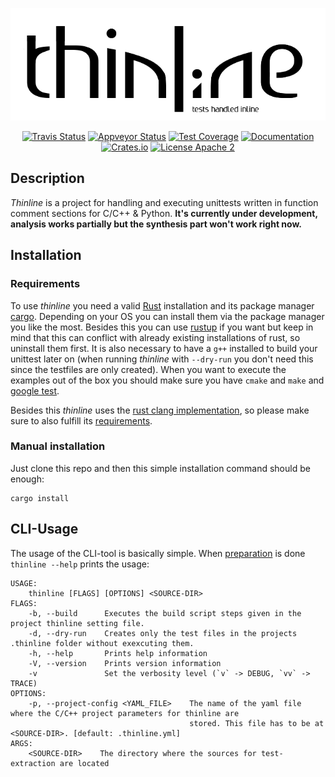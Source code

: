 <p align="center">
    <img src="./.github/logo.png">
</p>
<p align="center">
    <a href="https://travis-ci.org/Drogglbecher/thinline"><img alt="Travis Status" src="https://travis-ci.org/Drogglbecher/thinline.svg"></a>
    <a href="https://ci.appveyor.com/project/Drogglbecher/thinline"><img alt="Appveyor Status" src="https://ci.appveyor.com/api/projects/status/r3ldomvr2plv336t/branch/master?svg=true"></a>
    <a href="https://coveralls.io/github/Drogglbecher/thinline?branch=master"><img alt="Test Coverage" src="https://coveralls.io/repos/github/Drogglbecher/thinline/badge.svg?branch=master"></a>
    <a href="https://drogglbecher.github.io/thinline"><img alt="Documentation" src="https://img.shields.io/badge/master_doc-thinline-blue.svg"></a>
    <a href="https://crates.io/crates/thinline"><img alt="Crates.io" src="https://img.shields.io/crates/v/thinline.svg"></a>
    <a href="https://github.com/Drogglbecher/thinline/blob/master/LICENSE"><img alt="License Apache 2" src="https://img.shields.io/badge/license-Apache%202-blue.svg"></a>
</p>

## Description

_Thinline_ is a project for handling and executing unittests written in function comment sections for C/C++ & Python.
**It's currently under development, analysis works partially but the synthesis part won't work right now.**

## Installation

### Requirements

To use _thinline_ you need a valid [Rust](https://www.rust-lang.org/en-US/install.html) installation and its package
manager [cargo](https://crates.io/install). Depending on your OS you can install them via the package manager you
like the most. Besides this you can use [rustup](https://rustup.rs/) if you want but keep in mind that this can
conflict with already existing installations of rust, so uninstall them first. It is also necessary to have a `g++`
installed to build your unittest later on (when running _thinline_ with `--dry-run` you don't need this since the
testfiles are only created). When you want to execute the examples out of the box you should make sure you have
`cmake` and `make` and [google test](https://github.com/google/googletest).

Besides this _thinline_ uses the [rust clang implementation](https://github.com/KyleMayes/clang-rs), so please make
sure to also fulfill its [requirements](https://github.com/KyleMayes/clang-sys#dependencies).

### Manual installation

Just clone this repo and then this simple installation command should be enough:

```
cargo install
```

## CLI-Usage

The usage of the CLI-tool is basically simple. When [preparation](#preparation-and-configuration) is done
`thinline --help` prints the usage:

```
USAGE:
    thinline [FLAGS] [OPTIONS] <SOURCE-DIR>
FLAGS:
    -b, --build      Executes the build script steps given in the project thinline setting file.
    -d, --dry-run    Creates only the test files in the projects .thinline folder without exexcuting them.
    -h, --help       Prints help information
    -V, --version    Prints version information
    -v               Set the verbosity level (`v` -> DEBUG, `vv` -> TRACE)
OPTIONS:
    -p, --project-config <YAML_FILE>    The name of the yaml file where the C/C++ project parameters for thinline are
                                        stored. This file has to be at <SOURCE-DIR>. [default: .thinline.yml]
ARGS:
    <SOURCE-DIR>    The directory where the sources for test-extraction are located
```
